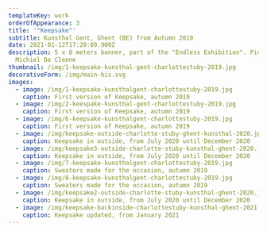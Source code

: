 ```yaml
---
templateKey: work
orderOfAppearance: 3
title: '"Keepsake"'
subtitle: Kunsthal Gent, Ghent (BE) from Autumn 2019
date: 2021-01-12T17:20:09.900Z
description: 5 x 8 meters banner, part of the "Endless Exhibition". Pictures by
  Michiel De Cleene
thumbnail: /img/1-keepsake-kunsthal-gent-charlottestuby-2019.jpg
decorativeForm: /img/main-bis.svg
images:
  - image: /img/1-keepsake-kunsthalgent-charlottestuby-2019.jpg
    caption: First version of Keepsake, autumn 2019
  - image: /img/2-keespake-kunsthal-gent-charlottestuby-2019.jpg
    caption: First version of Keepsake, autumn 2019
  - image: /img/6-keepsake-kunsthalgent-charlottestuby-2019.jpg
    caption: First version of Keepsake, autumn 2019
  - image: /img/keepsake-outside-charlotte-stuby-ghent-kunsthal-2020.jpg
    caption: Keepsake in outside, from July 2020 until December 2020
  - image: /img/keepsake3-outside-charlotte-stuby-kunsthal-ghent-2020.jpg
    caption: Keepsake in outside, from July 2020 until December 2020
  - image: /img/7-keepsake-kunsthalgent-charlottestuby-2019.jpg
    caption: Sweaters made for the occasion, autumn 2019
  - image: /img/8-keepsake-kunsthalgent-charlottestuby-2019.jpg
    caption: Sweaters made for the occasion, autumn 2019
  - image: /img/keepsake2-outside-charlotte-stuby-kunsthal-ghent-2020.jpg
    caption: Keepsake in outside, from July 2020 until December 2020
  - image: /img/keepsake-backinside-charlottestuby-kunsthal-ghent-2021.jpg
    caption: Keepsake updated, from January 2021
---
```

